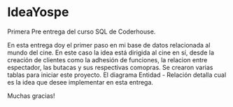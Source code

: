 # IdeaYospe

Primera Pre entrega del curso SQL de Coderhouse.

En esta entrega doy el primer paso en mi base de datos relacionada al mundo del cine. En este caso la idea está dirigida al cine en sí, desde la creación de clientes como la adhesión de funciones, la relacion entre espectador, las butacas y sus respectivas comopras. Se crearon varias tablas para iniciar este proyecto. El diagrama Entidad - Relación detalla cual es la idea que desee implementar en esta entrega. 

Muchas gracias!


